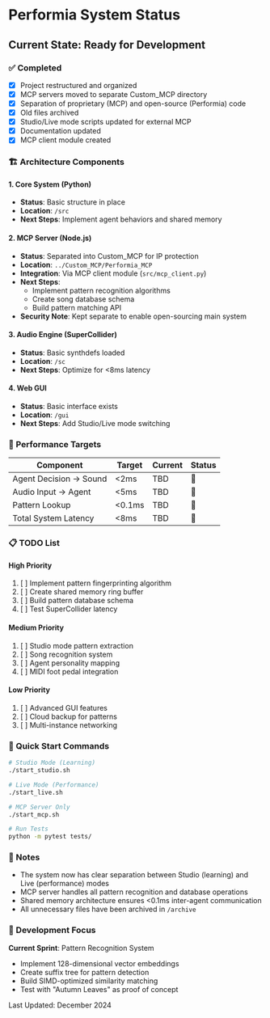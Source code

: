 # Performia System Status

## Current State: Ready for Development

### ✅ Completed
- [x] Project restructured and organized
- [x] MCP servers moved to separate Custom_MCP directory
- [x] Separation of proprietary (MCP) and open-source (Performia) code
- [x] Old files archived
- [x] Studio/Live mode scripts updated for external MCP
- [x] Documentation updated
- [x] MCP client module created

### 🏗️ Architecture Components

#### 1. Core System (Python)
- **Status**: Basic structure in place
- **Location**: `/src`
- **Next Steps**: Implement agent behaviors and shared memory

#### 2. MCP Server (Node.js)
- **Status**: Separated into Custom_MCP for IP protection
- **Location**: `../Custom_MCP/Performia_MCP`
- **Integration**: Via MCP client module (`src/mcp_client.py`)
- **Next Steps**: 
  - Implement pattern recognition algorithms
  - Create song database schema
  - Build pattern matching API
- **Security Note**: Kept separate to enable open-sourcing main system

#### 3. Audio Engine (SuperCollider)
- **Status**: Basic synthdefs loaded
- **Location**: `/sc`
- **Next Steps**: Optimize for <8ms latency

#### 4. Web GUI
- **Status**: Basic interface exists
- **Location**: `/gui`
- **Next Steps**: Add Studio/Live mode switching

### 🎯 Performance Targets

| Component | Target | Current | Status |
|-----------|--------|---------|--------|
| Agent Decision → Sound | <2ms | TBD | 🔄 |
| Audio Input → Agent | <5ms | TBD | 🔄 |
| Pattern Lookup | <0.1ms | TBD | 🔄 |
| Total System Latency | <8ms | TBD | 🔄 |

### 📋 TODO List

#### High Priority
1. [ ] Implement pattern fingerprinting algorithm
2. [ ] Create shared memory ring buffer
3. [ ] Build pattern database schema
4. [ ] Test SuperCollider latency

#### Medium Priority
1. [ ] Studio mode pattern extraction
2. [ ] Song recognition system
3. [ ] Agent personality mapping
4. [ ] MIDI foot pedal integration

#### Low Priority
1. [ ] Advanced GUI features
2. [ ] Cloud backup for patterns
3. [ ] Multi-instance networking

### 🚀 Quick Start Commands

```bash
# Studio Mode (Learning)
./start_studio.sh

# Live Mode (Performance)
./start_live.sh

# MCP Server Only
./start_mcp.sh

# Run Tests
python -m pytest tests/
```

### 📝 Notes

- The system now has clear separation between Studio (learning) and Live (performance) modes
- MCP server handles all pattern recognition and database operations
- Shared memory architecture ensures <0.1ms inter-agent communication
- All unnecessary files have been archived in `/archive`

### 🔧 Development Focus

**Current Sprint**: Pattern Recognition System
- Implement 128-dimensional vector embeddings
- Create suffix tree for pattern detection
- Build SIMD-optimized similarity matching
- Test with "Autumn Leaves" as proof of concept

Last Updated: December 2024
